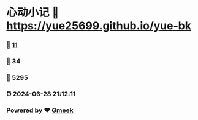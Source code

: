 # 心动小记 :link: https://yue25699.github.io/yue-bk 
### :page_facing_up: [11](https://yue25699.github.io/yue-bk/tag.html) 
### :speech_balloon: 34 
### :hibiscus: 5295 
### :alarm_clock: 2024-06-28 21:12:11 
### Powered by :heart: [Gmeek](https://github.com/Meekdai/Gmeek)
